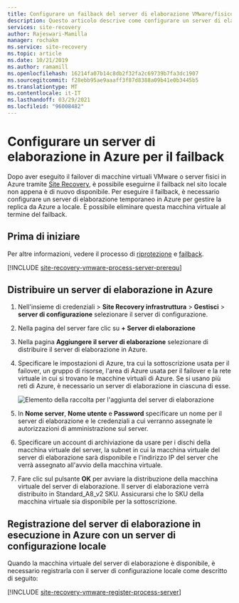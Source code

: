 ```yaml
---
title: Configurare un failback del server di elaborazione VMware/fisico in Azure Site Recovery
description: Questo articolo descrive come configurare un server di elaborazione in Azure per eseguire il failback di macchine virtuali di Azure in VMware.
services: site-recovery
author: Rajeswari-Mamilla
manager: rochakm
ms.service: site-recovery
ms.topic: article
ms.date: 10/21/2019
ms.author: ramamill
ms.openlocfilehash: 16214fa07b14c8db2f32fa2c69739b7fa3dc1907
ms.sourcegitcommit: f28ebb95ae9aaaff3f87d8388a09b41e0b3445b5
ms.translationtype: MT
ms.contentlocale: it-IT
ms.lasthandoff: 03/29/2021
ms.locfileid: "96008482"
---
```

# <a name="set-up-a-process-server-in-azure-for-failback"></a>Configurare un server di elaborazione in Azure per il failback

Dopo aver eseguito il failover di macchine virtuali VMware o server fisici in Azure tramite [Site Recovery](site-recovery-overview.md), è possibile eseguirne il failback nel sito locale non appena è di nuovo disponibile. Per eseguire il failback, è necessario configurare un server di elaborazione temporaneo in Azure per gestire la replica da Azure a locale. È possibile eliminare questa macchina virtuale al termine del failback.

## <a name="before-you-start"></a>Prima di iniziare

Per altre informazioni, vedere il processo di [riprotezione](vmware-azure-reprotect.md) e [failback](vmware-azure-failback.md).

[!INCLUDE [site-recovery-vmware-process-server-prerequ](../../includes/site-recovery-vmware-azure-process-server-prereq.md)]


## <a name="deploy-a-process-server-in-azure"></a>Distribuire un server di elaborazione in Azure

1. Nell'insieme di credenziali > **Site Recovery infrastruttura** >  **Gestisci**  >  **server di configurazione** selezionare il server di configurazione.
2. Nella pagina del server fare clic su **+ Server di elaborazione**
3. Nella pagina **Aggiungere il server di elaborazione** selezionare di distribuire il server di elaborazione in Azure.
4. Specificare le impostazioni di Azure, tra cui la sottoscrizione usata per il failover, un gruppo di risorse, l'area di Azure usata per il failover e la rete virtuale in cui si trovano le macchine virtuali di Azure. Se si usano più reti di Azure, è necessario un server di elaborazione in ciascuna di esse.

   ![Elemento della raccolta per l'aggiunta del server di elaborazione](./media/vmware-azure-set-up-process-server-azure/add-ps-page-1.png)

4. In **Nome server**, **Nome utente** e **Password** specificare un nome per il server di elaborazione e le credenziali a cui verranno assegnate le autorizzazioni di amministrazione sul server.
5. Specificare un account di archiviazione da usare per i dischi della macchina virtuale del server, la subnet in cui la macchina virtuale del server di elaborazione sarà disponibile e l'indirizzo IP del server che verrà assegnato all'avvio della macchina virtuale.
6. Fare clic sul pulsante **OK** per avviare la distribuzione della macchina virtuale del server di elaborazione. Il server di elaborazione verrà distribuito in Standard_A8_v2 SKU. Assicurarsi che lo SKU della macchina virtuale sia disponibile per la sottoscrizione.

>

## <a name="registering-the-process-server-running-in-azure-to-a-configuration-server-running-on-premises"></a>Registrazione del server di elaborazione in esecuzione in Azure con un server di configurazione locale

Quando la macchina virtuale del server di elaborazione è disponibile, è necessario registrarla con il server di configurazione locale come descritto di seguito:

[!INCLUDE [site-recovery-vmware-register-process-server](../../includes/site-recovery-vmware-register-process-server.md)]



